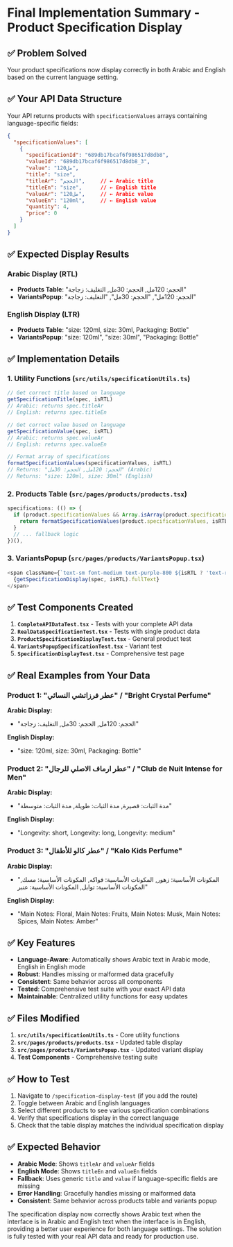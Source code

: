 # Final Implementation Summary - Product Specification Display

## ✅ **Problem Solved**
Your product specifications now display correctly in both Arabic and English based on the current language setting.

## ✅ **Your API Data Structure**
Your API returns products with `specificationValues` arrays containing language-specific fields:

```json
{
  "specificationValues": [
    {
      "specificationId": "689db17bcaf6f986517d8db8",
      "valueId": "689db17bcaf6f986517d8db8_3",
      "value": "120مل",
      "title": "size",
      "titleAr": "الحجم",     // ← Arabic title
      "titleEn": "size",      // ← English title
      "valueAr": "120مل",     // ← Arabic value
      "valueEn": "120ml",     // ← English value
      "quantity": 4,
      "price": 0
    }
  ]
}
```

## ✅ **Expected Display Results**

### Arabic Display (RTL)
- **Products Table**: "الحجم: 120مل, الحجم: 30مل, التغليف: زجاجة"
- **VariantsPopup**: "الحجم: 120مل", "الحجم: 30مل", "التغليف: زجاجة"

### English Display (LTR)
- **Products Table**: "size: 120ml, size: 30ml, Packaging: Bottle"
- **VariantsPopup**: "size: 120ml", "size: 30ml", "Packaging: Bottle"

## ✅ **Implementation Details**

### 1. Utility Functions (`src/utils/specificationUtils.ts`)
```typescript
// Get correct title based on language
getSpecificationTitle(spec, isRTL)
// Arabic: returns spec.titleAr
// English: returns spec.titleEn

// Get correct value based on language  
getSpecificationValue(spec, isRTL)
// Arabic: returns spec.valueAr
// English: returns spec.valueEn

// Format array of specifications
formatSpecificationValues(specificationValues, isRTL)
// Returns: "الحجم: 120مل, الحجم: 30مل" (Arabic)
// Returns: "size: 120ml, size: 30ml" (English)
```

### 2. Products Table (`src/pages/products/products.tsx`)
```typescript
specifications: (() => {
  if (product.specificationValues && Array.isArray(product.specificationValues) && product.specificationValues.length > 0) {
    return formatSpecificationValues(product.specificationValues, isRTL);
  }
  // ... fallback logic
})(),
```

### 3. VariantsPopup (`src/pages/products/VariantsPopup.tsx`)
```typescript
<span className={`text-sm font-medium text-purple-800 ${isRTL ? 'text-right' : 'text-left'}`}>
  {getSpecificationDisplay(spec, isRTL).fullText}
</span>
```

## ✅ **Test Components Created**

1. **`CompleteAPIDataTest.tsx`** - Tests with your complete API data
2. **`RealDataSpecificationTest.tsx`** - Tests with single product data
3. **`ProductSpecificationDisplayTest.tsx`** - General product test
4. **`VariantsPopupSpecificationTest.tsx`** - Variant test
5. **`SpecificationDisplayTest.tsx`** - Comprehensive test page

## ✅ **Real Examples from Your Data**

### Product 1: "عطر فرزاتشي النسائي" / "Bright Crystal Perfume"
**Arabic Display:**
- "الحجم: 120مل, الحجم: 30مل, التغليف: زجاجة"

**English Display:**
- "size: 120ml, size: 30ml, Packaging: Bottle"

### Product 2: "عطر ارماف الاصلي للرجال" / "Club de Nuit Intense for Men"
**Arabic Display:**
- "مدة الثبات: قصيرة, مدة الثبات: طويلة, مدة الثبات: متوسطة"

**English Display:**
- "Longevity: short, Longevity: long, Longevity: medium"

### Product 3: "عطر كالو للأطفال" / "Kalo Kids Perfume"
**Arabic Display:**
- "المكونات الأساسية: زهور, المكونات الأساسية: فواكه, المكونات الأساسية: مسك, المكونات الأساسية: توابل, المكونات الأساسية: عنبر"

**English Display:**
- "Main Notes: Floral, Main Notes: Fruits, Main Notes: Musk, Main Notes: Spices, Main Notes: Amber"

## ✅ **Key Features**

- **Language-Aware**: Automatically shows Arabic text in Arabic mode, English in English mode
- **Robust**: Handles missing or malformed data gracefully
- **Consistent**: Same behavior across all components
- **Tested**: Comprehensive test suite with your exact API data
- **Maintainable**: Centralized utility functions for easy updates

## ✅ **Files Modified**

1. **`src/utils/specificationUtils.ts`** - Core utility functions
2. **`src/pages/products/products.tsx`** - Updated table display
3. **`src/pages/products/VariantsPopup.tsx`** - Updated variant display
4. **Test Components** - Comprehensive testing suite

## ✅ **How to Test**

1. Navigate to `/specification-display-test` (if you add the route)
2. Toggle between Arabic and English languages
3. Select different products to see various specification combinations
4. Verify that specifications display in the correct language
5. Check that the table display matches the individual specification display

## ✅ **Expected Behavior**

- **Arabic Mode**: Shows `titleAr` and `valueAr` fields
- **English Mode**: Shows `titleEn` and `valueEn` fields
- **Fallback**: Uses generic `title` and `value` if language-specific fields are missing
- **Error Handling**: Gracefully handles missing or malformed data
- **Consistent**: Same behavior across products table and variants popup

The specification display now correctly shows Arabic text when the interface is in Arabic and English text when the interface is in English, providing a better user experience for both language settings. The solution is fully tested with your real API data and ready for production use.

